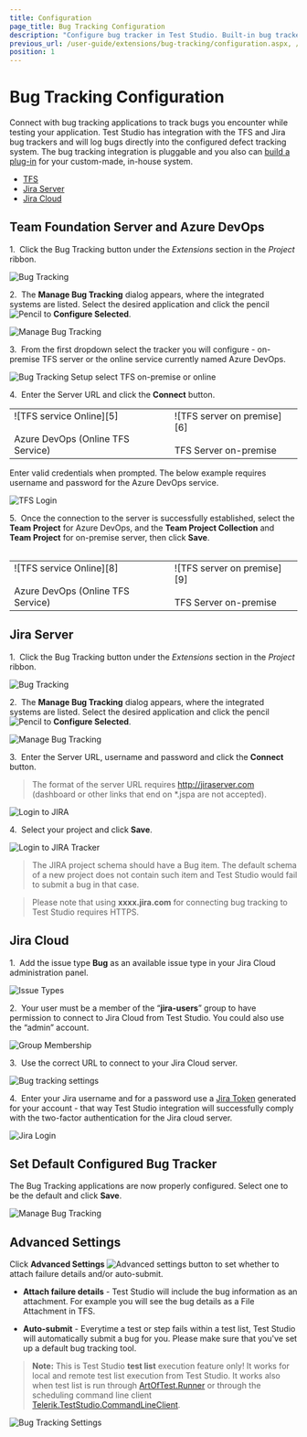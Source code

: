 ```yaml
---
title: Configuration
page_title: Bug Tracking Configuration
description: "Configure bug tracker in Test Studio. Built-in bug tracker in Test Studio. Can I submit bug directly from Test Studio. Bug tracking system integration in Test Studio."
previous_url: /user-guide/extensions/bug-tracking/configuration.aspx, /user-guide/extensions/bug-tracking/configuration
position: 1
---
```

# Bug Tracking Configuration

Connect with bug tracking applications to track bugs you encounter while testing your application. Test Studio has integration with the TFS and Jira bug trackers and will log bugs directly into the configured defect tracking system. The bug tracking integration is pluggable and you also can <a href="/features/integration/bug-tracking/custom-plugin" target="_blank">build a plug-in</a> for your custom-made, in-house system.

- <a href="/features/integration/bug-tracking/configuration#team-foundation-server-and-azure-devops">TFS</a>
- <a href="/features/integration/bug-tracking/configuration#jira-server">Jira Server</a>
- <a href="/features/integration/bug-tracking/configuration#jira-cloud">Jira Cloud</a>

## Team Foundation Server and Azure DevOps

1.&nbsp; Click the Bug Tracking button under the *Extensions* section in the *Project* ribbon.

![Bug Tracking][1]

2.&nbsp; The **Manage Bug Tracking** dialog appears, where the integrated systems are listed. Select the desired application and click the pencil ![Pencil][2] to **Configure Selected**.

![Manage Bug Tracking][3]

3.&nbsp; From the first dropdown select the tracker you will configure - on-premise TFS server or the online service currently named Azure DevOps.

![Bug Tracking Setup select TFS on-premise or online][4]

4.&nbsp; Enter the Server URL and click the **Connect** button.

<table id=no-table>
	<tr>
		<td>![TFS service Online][5] <br><br>Azure DevOps (Online TFS Service)</td>
		<td>![TFS server on premise][6] <br><br>TFS Server on-premise</td>
	</tr>
<table>

Enter valid credentials when prompted. The below example requires username and password for the Azure DevOps service. 

![TFS Login][7]

5.&nbsp; Once the connection to the server is successfully established, select the **Team Project** for Azure DevOps, and the **Team Project Collection** and **Team Project** for on-premise server, then click **Save**.

<table id=no-table>
	<tr>
		<td>![TFS service Online][8] <br><br>Azure DevOps (Online TFS Service)</td>
		<td>![TFS server on premise][9] <br><br>TFS Server on-premise</td>
	</tr>
<table>

## Jira Server

1.&nbsp; Click the Bug Tracking button under the *Extensions* section in the *Project* ribbon.

![Bug Tracking][1]

2.&nbsp; The **Manage Bug Tracking** dialog appears, where the integrated systems are listed. Select the desired application and click the pencil ![Pencil][2] to **Configure Selected**.

![Manage Bug Tracking][30]

3.&nbsp; Enter the Server URL, username and password and click the **Connect** button.

> The format of the server URL requires http://jiraserver.com (dashboard or other links that end on *.jspa are not accepted).

![Login to JIRA][10]

4.&nbsp; Select your project and click **Save**.

![Login to JIRA Tracker][11]

> The JIRA project schema should have a Bug item. The default schema of a new project does not contain such item and Test Studio would fail to submit a bug in that case.

> Please note that using **xxxx.jira.com** for connecting bug tracking to Test Studio requires HTTPS.

## Jira Cloud

1.&nbsp; Add the issue type **Bug** as an available issue type in your Jira Cloud administration panel.

![Issue Types][13]

2.&nbsp; Your user must be a member of the “**jira-users**” group to  have permission to connect to Jira Cloud from Test Studio. You could also use the “admin” account. 

![Group Membership][14]

3.&nbsp; Use the correct URL to connect to your Jira Cloud server.

![Bug tracking settings][15]

4.&nbsp; Enter your Jira username and for a password use a <a href="https://id.atlassian.com/manage/api-tokens" target="_blank">Jira Token</a> generated for your account - that way Test Studio integration will successfully comply with the two-factor authentication for the Jira cloud server.

![Jira Login][16]

## Set Default Configured Bug Tracker

The Bug Tracking applications are now properly configured. Select one to be the default and click **Save**.

![Manage Bug Tracking][12]

## Advanced Settings

Click **Advanced Settings** ![Advanced settings button][20] to set whether to attach failure details and/or auto-submit.

* **Attach failure details** - Test Studio will include the bug information as an attachment. For example you will see the bug details as a File Attachment in TFS.

* **Auto-submit** - Everytime a test or step fails within a test list, Test Studio will automatically submit a bug for you. Please make sure that you've set up a default bug tracking tool.<br>

>**Note:** This is Test Studio **test list** execution feature only! It works for local and remote test list execution from Test Studio. It works also when test list is run through <a href="/features/test-runners/artoftest-runner" target="_blank">ArtOfTest.Runner</a> or through the scheduling command line client <a href="/features/scheduling-test-runs/tts-command-line-client" target="_blank">Telerik.TestStudio.CommandLineClient</a>.

![Bug Tracking Settings][21]

[1]: /img/features/integration/bug-tracking/configuration/bug-report-icon-navigate.png
[2]: /img/features/integration/bug-tracking/configuration/fig2.png
[3]: /img/features/integration/bug-tracking/configuration/bug-report-propt.png
[4]: /img/features/integration/bug-tracking/configuration/fig4.png
[5]: /img/features/integration/bug-tracking/configuration/fig5.png
[6]: /img/features/integration/bug-tracking/configuration/fig6.png
[7]: /img/features/integration/bug-tracking/configuration/fig7.png
[8]: /img/features/integration/bug-tracking/configuration/fig8.png
[9]: /img/features/integration/bug-tracking/configuration/fig9.png
[10]: /img/features/integration/bug-tracking/configuration/fig10.png
[11]: /img/features/integration/bug-tracking/configuration/fig11.png
[12]: /img/features/integration/bug-tracking/configuration/fig12.png
[13]: /img/features/integration/bug-tracking/configuration/fig13.jpg
[14]: /img/features/integration/bug-tracking/configuration/fig14.jpg
[15]: /img/features/integration/bug-tracking/configuration/fig15.png
[16]: /img/features/integration/bug-tracking/configuration/fig16.jpg
[30]: /img/features/integration/bug-tracking/configuration/bug-report-icon-navigate-JIRA.png
[20]: /img/features/integration/bug-tracking/configuration/advanced-settings.png
[21]: /img/features/integration/bug-tracking/configuration/choose-advanced-settings.png
[22]: /img/features/integration/bug-tracking/configuration/import-from-exploratory.png
